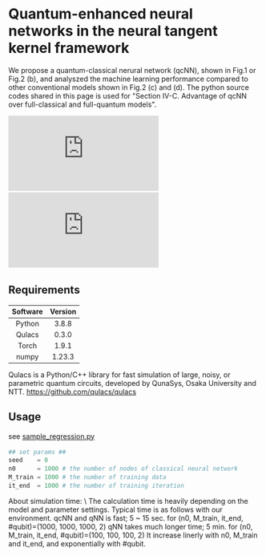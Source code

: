 # Quantum-enhanced neural networks in the neural tangent kernel framework

We propose a quantum-classical nerural network (qcNN), shown in Fig.1 or Fig.2 (b), and analyszed the machine learning performance compared to other conventional models shown in Fig.2 (c) and (d).
The python source codes shared in this page is used for "Section IV-C. Advantage of qcNN over full-classical and full-quantum models".

![Fig.1](https://github.com/htzk/qentk/blob/main/Fig2.pdf)
![Fig.2](https://github.com/htzk/qentk/blob/main/Fig2.pdf)

## Requirements

|Software|Version|
|:---:|:---:|
|Python|3.8.8|
|Qulacs|0.3.0|
|Torch|1.9.1|
|numpy|1.23.3|

Qulacs is a Python/C++ library for fast simulation of large, noisy, or parametric quantum circuits, developed by QunaSys, Osaka University and NTT.
https://github.com/qulacs/qulacs

## Usage

see [sample_regression.py](https://github.com/htzk/qentk/blob/main/sample_regression.py)

```python
## set params ##
seed    = 0
n0      = 1000 # the number of nodes of classical neural network
M_train = 1000 # the number of training data
it_end  = 1000 # the number of training iteration
```

About simulation time: \\
The calculation time is heavily depending on the model and parameter settings.
Typical time is as follows with our environment.
  qcNN and qNN is fast; 5 ~ 15 sec. for (n0, M_train, it_end, #qubit)=(1000, 1000, 1000, 2)
  qNN takes much longer time; 5 min. for (n0, M_train, it_end, #qubit)=(100, 100, 100, 2)
It increase linerly with n0, M_train and it_end, and exponentially with #qubit.
